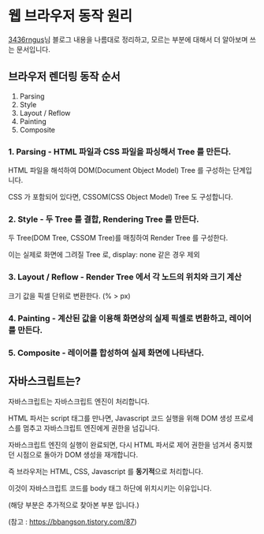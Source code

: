 # 웹 브라우저 동작 원리

[3436rngus](https://velog.io/@3436rngus/브라우저-렌더링-과정)님 블로그 내용을 나름대로 정리하고, 모르는 부분에 대해서 더 알아보며 쓰는 문서입니다.

## 브라우저 렌더링 동작 순서

1. Parsing
2. Style
3. Layout / Reflow
4. Painting
5. Composite

### 1. Parsing - HTML 파일과 CSS 파일을 파싱해서 Tree 를 만든다.

HTML 파일을 해석하여 DOM(Document Object Model) Tree 를 구성하는 단계입니다.

CSS 가 포함되어 있다면, CSSOM(CSS Object Model) Tree 도 구성합니다.

### 2. Style - 두 Tree 를 결합, Rendering Tree 를 만든다.

두 Tree(DOM Tree, CSSOM Tree)를 매칭하여 Render Tree 를 구성한다.

이는 실제로 화면에 그려질 Tree 로, display: none 같은 경우 제외

### 3. Layout / Reflow - Render Tree 에서 각 노드의 위치와 크기 계산

크기 값을 픽셀 단위로 변환한다. (% > px)

### 4. Painting - 계산된 값을 이용해 화면상의 실제 픽셀로 변환하고, 레이어를 만든다.

### 5. Composite -  레이어를 합성하여 실제 화면에 나타낸다.

## 자바스크립트는?

자바스크립트는 자바스크립트 엔진이 처리합니다.

HTML 파서는 script 태그를 만나면, Javascript 코드 실행을 위해 DOM 생성 프로세스를 멈추고 자바스크립트 엔진에게 권한을 넘깁니다.

자바스크립트 엔진의 실행이 완료되면, 다시 HTML 파서로 제어 권한을 넘겨서 중지했던 시점으로 돌아가 DOM 생성을 재개합니다.

즉 브라우저는 HTML, CSS, Javascript 를 **동기적**으로 처리합니다.

이것이 자바스크립트 코드를 body 태그 하단에 위치시키는 이유입니다.

(해당 부분은 추가적으로 찾아본 부분 입니다.)

(참고 : https://bbangson.tistory.com/87)

